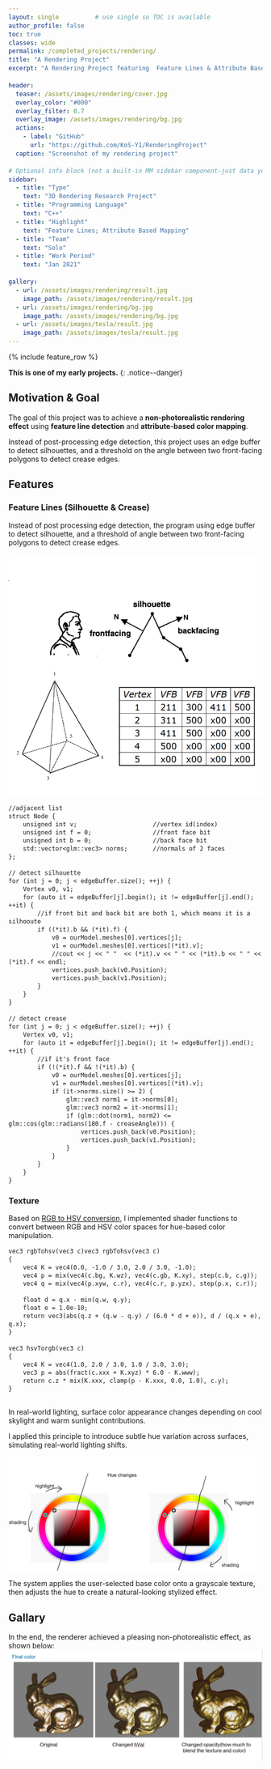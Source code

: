 ```yaml
---
layout: single          # use single so TOC is available
author_profile: false
toc: true
classes: wide
permalink: /completed_projects/rendering/
title: "A Rendering Project"
excerpt: "A Rendering Project featuring  Feature Lines & Attribute Based Mapping"

header:
  teaser: /assets/images/rendering/cover.jpg
  overlay_color: "#000"
  overlay_filter: 0.7
  overlay_image: /assets/images/rendering/bg.jpg
  actions:
    - label: "GitHub"
      url: "https://github.com/KoS-Y1/RenderingProject"
  caption: "Screenshot of my rendering project"

# Optional info block (not a built-in MM sidebar component—just data you can render manually if you want)
sidebar:
  - title: "Type"
    text: "3D Rendering Research Project"
  - title: "Programming Language"
    text: "C++"
  - title: "Highlight"
    text: "Feature Lines; Attribute Based Mapping"
  - title: "Team"
    text: "Solo"
  - title: "Work Period"
    text: "Jan 2021"

gallery:
  - url: /assets/images/rendering/result.jpg
    image_path: /assets/images/rendering/result.jpg
  - url: /assets/images/rendering/bg.jpg
    image_path: /assets/images/rendering/bg.jpg
  - url: /assets/images/tesla/result.jpg
    image_path: /assets/images/tesla/result.jpg
---
```


{% include feature_row %}

**This is one of my early projects.**
{: .notice--danger}

## Motivation & Goal

The goal of this project was to achieve a **non-photorealistic rendering effect** using **feature line detection** and **attribute-based color mapping**.  

Instead of post-processing edge detection, this project uses an edge buffer to detect silhouettes, and a threshold on the angle between two front-facing polygons to detect crease edges.


## Features

### Feature Lines (Silhouette & Crease)

Instead of post processing edge detection, the program using edge buffer to detect silhouette, and a threshold of angle between two front-facing polygons to detect crease edges.

![silhouette](/assets/images/rendering/silhouette.png)

```
//adjacent list
struct Node {
    unsigned int v;                     //vertex id(index)
    unsigned int f = 0;                 //front face bit
    unsigned int b = 0;                 //back face bit
    std::vector<glm::vec3> norms;       //normals of 2 faces
};

// detect silhouette
for (int j = 0; j < edgeBuffer.size(); ++j) {
    Vertex v0, v1;
    for (auto it = edgeBuffer[j].begin(); it != edgeBuffer[j].end(); ++it) {
        //if front bit and back bit are both 1, which means it is a silhooute
        if ((*it).b && (*it).f) {
            v0 = ourModel.meshes[0].vertices[j];
            v1 = ourModel.meshes[0].vertices[(*it).v];
            //cout << j << " "  << (*it).v << " " << (*it).b << " " << (*it).f << endl;
            vertices.push_back(v0.Position);
            vertices.push_back(v1.Position);
        }
    }
}

// detect crease
for (int j = 0; j < edgeBuffer.size(); ++j) {
    Vertex v0, v1;
    for (auto it = edgeBuffer[j].begin(); it != edgeBuffer[j].end(); ++it) {
        //if it's front face
        if (!(*it).f && !(*it).b) {
            v0 = ourModel.meshes[0].vertices[j];
            v1 = ourModel.meshes[0].vertices[(*it).v];
            if (it->norms.size() >= 2) {
                glm::vec3 norm1 = it->norms[0];
                glm::vec3 norm2 = it->norms[1];
                if (glm::dot(norm1, norm2) <= glm::cos(glm::radians(180.f - creaseAngle))) {
                    vertices.push_back(v0.Position);
                    vertices.push_back(v1.Position);
                }
            }
        }
    }
}
```

### Texture
Based on [RGB to HSV conversion](http://lolengine.net/blog/2013/07/27/rgb-to-hsv-in-glsl), I implemented shader functions to convert between RGB and HSV color spaces for hue-based color manipulation.

```
vec3 rgbTohsv(vec3 c)vec3 rgbTohsv(vec3 c)
{
    vec4 K = vec4(0.0, -1.0 / 3.0, 2.0 / 3.0, -1.0);
    vec4 p = mix(vec4(c.bg, K.wz), vec4(c.gb, K.xy), step(c.b, c.g));
    vec4 q = mix(vec4(p.xyw, c.r), vec4(c.r, p.yzx), step(p.x, c.r));

    float d = q.x - min(q.w, q.y);
    float e = 1.0e-10;
    return vec3(abs(q.z + (q.w - q.y) / (6.0 * d + e)), d / (q.x + e), q.x);
}

vec3 hsvTorgb(vec3 c)
{
    vec4 K = vec4(1.0, 2.0 / 3.0, 1.0 / 3.0, 3.0);
    vec3 p = abs(fract(c.xxx + K.xyz) * 6.0 - K.www);
    return c.z * mix(K.xxx, clamp(p - K.xxx, 0.0, 1.0), c.y);
}
  
```

In real-world lighting, surface color appearance changes depending on cool skylight and warm sunlight contributions.


I applied this principle to introduce subtle hue variation across surfaces, simulating real-world lighting shifts.

![Hue Changes Example](/assets/images/rendering/hue.png)

The system applies the user-selected base color onto a grayscale texture, then adjusts the hue to create a natural-looking stylized effect.

## Gallary  
In the end, the renderer achieved a pleasing non-photorealistic effect, as shown below:
![Result](/assets/images/rendering/result.jpg)